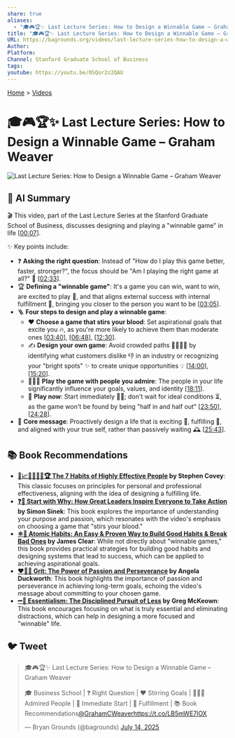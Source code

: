 ```yaml
---
share: true
aliases:
  - "🎓🎮🏆✨ Last Lecture Series: How to Design a Winnable Game – Graham Weaver"
title: "🎓🎮🏆✨ Last Lecture Series: How to Design a Winnable Game – Graham Weaver"
URL: https://bagrounds.org/videos/last-lecture-series-how-to-design-a-winnable-game-graham-weaver
Author: 
Platform: 
Channel: Stanford Graduate School of Business
tags: 
youtube: https://youtu.be/0SQor2z2QAU
---
```

[Home](../index.md) > [Videos](./index.md)  
# 🎓🎮🏆✨ Last Lecture Series: How to Design a Winnable Game – Graham Weaver  
![Last Lecture Series: How to Design a Winnable Game – Graham Weaver](https://youtu.be/0SQor2z2QAU)  
  
## 🤖 AI Summary  
🎬 This video, part of the Last Lecture Series at the Stanford Graduate School of Business, discusses designing and playing a "winnable game" in life \[[00:07](http://www.youtube.com/watch?v=0SQor2z2QAU&t=7)\].  
  
✨ Key points include:  
* ❓ **Asking the right question**: Instead of "How do I play this game better, faster, stronger?", the focus should be "Am I playing the right game at all?" 🤔 \[[02:33](http://www.youtube.com/watch?v=0SQor2z2QAU&t=153)\].  
* 🏆 **Defining a "winnable game"**: It's a game you can win, want to win, are excited to play 🎉, and that aligns external success with internal fulfillment 🧘, bringing you closer to the person you want to be \[[03:05](http://www.youtube.com/watch?v=0SQor2z2QAU&t=185)\].  
* 🪜 **Four steps to design and play a winnable game**:  
    * ❤️ **Choose a game that stirs your blood**: Set aspirational goals that excite you 🔥, as you're more likely to achieve them than moderate ones \[[03:40](http://www.youtube.com/watch?v=0SQor2z2QAU&t=220)\], \[[06:48](http://www.youtube.com/watch?v=0SQor2z2QAU&t=408)\], \[[12:30](http://www.youtube.com/watch?v=0SQor2z2QAU&t=750)\].  
    * ✍️ **Design your own game**: Avoid crowded paths 🚶‍♀️🚶‍♂️ by identifying what customers dislike 👎 in an industry or recognizing your "bright spots" ✨ to create unique opportunities 💡 \[[14:00](http://www.youtube.com/watch?v=0SQor2z2QAU&t=840)\], \[[15:20](http://www.youtube.com/watch?v=0SQor2z2QAU&t=920)\].  
    * 🧑‍🤝‍🧑 **Play the game with people you admire**: The people in your life significantly influence your goals, values, and identity \[[18:11](http://www.youtube.com/watch?v=0SQor2z2QAU&t=1091)\].  
    * 🚀 **Play now**: Start immediately 🏃‍♀️; don't wait for ideal conditions ⏳, as the game won't be found by being "half in and half out" \[[23:50](http://www.youtube.com/watch?v=0SQor2z2QAU&t=1430)\], \[[24:28](http://www.youtube.com/watch?v=0SQor2z2QAU&t=1468)\].  
* 🎯 **Core message**: Proactively design a life that is exciting 🎉, fulfilling 🧘, and aligned with your true self, rather than passively waiting 🕰️ \[[25:43](http://www.youtube.com/watch?v=0SQor2z2QAU&t=1543)\].  
  
## 📚 Book Recommendations  
* **[👤📈🎯🌟🔑🤝🏆 The 7 Habits of Highly Effective People](../books/the-7-habits-of-highly-effective-people.md) by Stephen Covey**: This classic focuses on principles for personal and professional effectiveness, aligning with the idea of designing a fulfilling life.  
* **[❓🎯 Start with Why: How Great Leaders Inspire Everyone to Take Action](../books/start-with-why-how-great-leaders-inspire-everyone-to-take-action.md) by Simon Sinek**: This book explores the importance of understanding your purpose and passion, which resonates with the video's emphasis on choosing a game that "stirs your blood."  
* **[⚛️🔄 Atomic Habits: An Easy & Proven Way to Build Good Habits & Break Bad Ones](../books/atomic-habits.md) by James Clear**: While not directly about "winnable games," this book provides practical strategies for building good habits and designing systems that lead to success, which can be applied to achieving aspirational goals.  
* **[❤️‍🔥💪 Grit: The Power of Passion and Perseverance](../books/grit-the-power-of-passion-and-perseverance.md) by Angela Duckworth**: This book highlights the importance of passion and perseverance in achieving long-term goals, echoing the video's message about committing to your chosen game.  
* **[➖💯 Essentialism: The Disciplined Pursuit of Less](../books/essentialism-the-disciplined-pursuit-of-less.md) by Greg McKeown**: This book encourages focusing on what is truly essential and eliminating distractions, which can help in designing a more focused and "winnable" life.  
  
## 🐦 Tweet  
<blockquote class="twitter-tweet" data-theme="dark"><p lang="en" dir="ltr">🎓🎮🏆✨ Last Lecture Series: How to Design a Winnable Game – Graham Weaver<br><br>🎓 Business School | ❓ Right Question | ❤️ Stirring Goals | 🧑‍🤝‍🧑 Admired People | 🚀 Immediate Start | 🧘 Fulfillment | 📚 Book Recommendations<a href="https://twitter.com/GrahamCWeaver?ref_src=twsrc%5Etfw">@GrahamCWeaver</a><a href="https://t.co/LB5mWE7lOX">https://t.co/LB5mWE7lOX</a></p>&mdash; Bryan Grounds (@bagrounds) <a href="https://twitter.com/bagrounds/status/1944802532360073387?ref_src=twsrc%5Etfw">July 14, 2025</a></blockquote> <script async src="https://platform.twitter.com/widgets.js" charset="utf-8"></script>